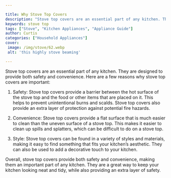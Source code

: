 ```yaml
---

title: Why Stove Top Covers
description: "Stove top covers are an essential part of any kitchen. They are designed to provide both safety and convenience. Here are a few re...scroll on and keep learning"
keywords: stove top
tags: ["Stove", "Kitchen Appliances", "Appliance Guide"]
author: Curtis
categories: ["Household Appliances"]
cover: 
 image: /img/stove/62.webp
 alt: 'this highly stove beaming'

---
```


Stove top covers are an essential part of any kitchen. They are designed to provide both safety and convenience. Here are a few reasons why stove top covers are important:

1. Safety: Stove top covers provide a barrier between the hot surface of the stove top and the food or other items that are placed on it. This helps to prevent unintentional burns and scalds. Stove top covers also provide an extra layer of protection against potential fire hazards.

2. Convenience: Stove top covers provide a flat surface that is much easier to clean than the uneven surface of a stove top. This makes it easier to clean up spills and splatters, which can be difficult to do on a stove top.

3. Style: Stove top covers can be found in a variety of styles and materials, making it easy to find something that fits your kitchen’s aesthetic. They can also be used to add a decorative touch to your kitchen.

Overall, stove top covers provide both safety and convenience, making them an important part of any kitchen. They are a great way to keep your kitchen looking neat and tidy, while also providing an extra layer of safety.
